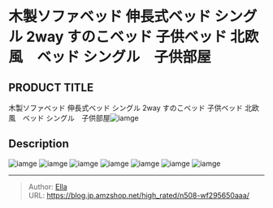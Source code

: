 # 木製ソファベッド 伸長式ベッド シングル 2way すのこベッド 子供ベッド 北欧風　ベッド シングル　子供部屋


## PRODUCT TITLE 

木製ソファベッド 伸長式ベッド シングル 2way すのこベッド 子供ベッド 北欧風　ベッド シングル　子供部屋![iamge](https://b2bfiles1.gigab2b.cn/image/wkseller/304/20221011_4b977b6f1fb5fdac4a58919f6872036f.jpg)

## Description











![iamge](https://b2bfiles1.gigab2b.cn/image/wkseller/304/20221011_38e50b52e2c66a4cc3824250b0d514d3.jpg)
![iamge](https://b2bfiles1.gigab2b.cn/image/wkseller/304/20221011_d53f7d1b3627f6d46b5b152b8537dd4a.jpg)
![iamge](https://b2bfiles1.gigab2b.cn/image/wkseller/304/20221011_7a88bc39c20554df58e1ddf54143c0c4.jpg)
![iamge](https://b2bfiles1.gigab2b.cn/image/wkseller/304/20221011_8d6590a475370ea8337453b0598fcb17.jpg)
![iamge](https://b2bfiles1.gigab2b.cn/image/wkseller/304/20221011_40a96e07f64ae91f5bc48e65b7088eb6.jpg)
![iamge](https://b2bfiles1.gigab2b.cn/image/wkseller/304/20221011_df2bb4b45f95249285b982b6e874a6c5.jpg)
![iamge](https://b2bfiles1.gigab2b.cn/image/wkseller/304/20221011_b57307d7a56d8eff6d40ff142d0decca.jpg)


---

> Author: [Ella](https://blog.jp.amzshop.net/)  
> URL: https://blog.jp.amzshop.net/high_rated/n508-wf295650aaa/  

